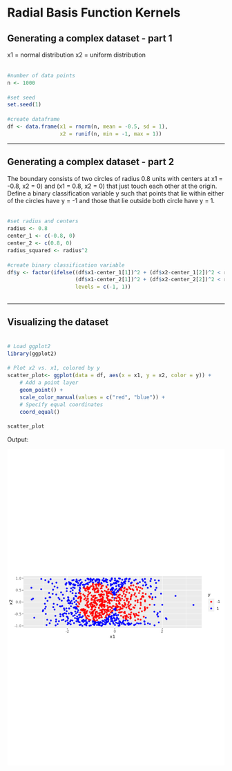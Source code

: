 # Radial Basis Function Kernels
## Generating a complex dataset - part 1


x1 = normal distribution
x2 = uniform distribution


```r

#number of data points
n <- 1000

#set seed
set.seed(1)

#create dataframe
df <- data.frame(x1 = rnorm(n, mean = -0.5, sd = 1), 
                 x2 = runif(n, min = -1, max = 1))
```
***

## Generating a complex dataset - part 2


The boundary consists of two circles of radius 0.8 units with centers at x1 = -0.8, x2 = 0) and (x1 = 0.8, x2 = 0) that just touch each other at the origin. Define a binary classification variable y such that points that lie within either of the circles have y = -1 and those that lie outside both circle have y = 1.

```r

#set radius and centers
radius <- 0.8
center_1 <- c(-0.8, 0)
center_2 <- c(0.8, 0)
radius_squared <- radius^2

#create binary classification variable
df$y <- factor(ifelse((df$x1-center_1[1])^2 + (df$x2-center_1[2])^2 < radius_squared|
                      (df$x1-center_2[1])^2 + (df$x2-center_2[2])^2 < radius_squared, -1, 1),
                      levels = c(-1, 1))
                      
```

***

## Visualizing the dataset

```r

# Load ggplot2
library(ggplot2)

# Plot x2 vs. x1, colored by y
scatter_plot<- ggplot(data = df, aes(x = x1, y = x2, color = y)) + 
    # Add a point layer
    geom_point() + 
    scale_color_manual(values = c("red", "blue")) +
    # Specify equal coordinates
    coord_equal()
 
scatter_plot 

```
Output:

![ch4plot1](ch4plot1.png)


